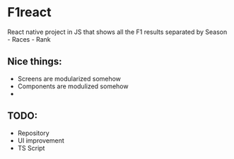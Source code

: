 # F1react

React native project in JS that shows all the F1 results separated by Season - Races - Rank

## Nice things: 
- Screens are modularized somehow
- Components are modulized somehow
- 

## TODO: 
- Repository
- UI improvement
- TS Script
